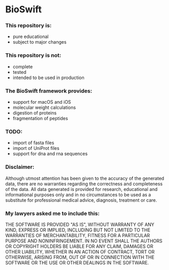 # BioSwift

### This repository is:
- pure educational
- subject to major changes

### This repository is not:
- complete
- tested
- intended to be used in production

### The BioSwift framework provides:
- support for macOS and iOS
- molecular weight calculations
- digestion of proteins
- fragmentation of peptides

### TODO:
- import of fasta files
- import of UniProt files
- support for dna and rna sequences

### Disclaimer:
Although utmost attention has been given to the accuracy of the generated data, there are no warranties regarding the correctness and completeness of the data. All data generated is provided for research, educational and informational purposes only and in no circumstances to be used as a substitute for professional medical advice, diagnosis, treatment or care.

### My lawyers asked me to include this:
THE SOFTWARE IS PROVIDED "AS IS", WITHOUT WARRANTY OF ANY KIND, EXPRESS OR IMPLIED, INCLUDING BUT NOT LIMITED TO THE WARRANTIES OF  MERCHANTABILITY, FITNESS FOR A PARTICULAR PURPOSE AND NONINFRINGEMENT. IN NO EVENT SHALL THE AUTHORS OR COPYRIGHT HOLDERS BE LIABLE FOR ANY CLAIM, DAMAGES OR OTHER LIABILITY, WHETHER IN AN ACTION OF CONTRACT, TORT OR OTHERWISE, ARISING FROM, OUT OF OR IN CONNECTION WITH THE SOFTWARE OR THE USE OR OTHER DEALINGS IN THE SOFTWARE.
